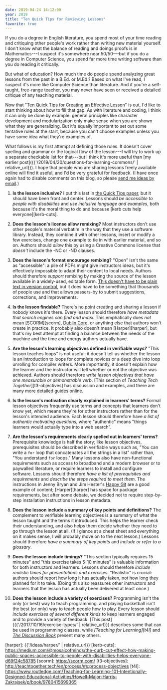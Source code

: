 ```yaml
---
date: 2019-04-24 14:12:00
year: 2019
title: "Ten Quick Tips for Reviewing Lessons"
favorite: true
---
```


If you do a degree in English literature,
you spend most of your time reading and critiquing other people's work
rather than writing new material yourself.
I don't know what the balance of reading and doings proofs is in Mathematics---I suspect
it's somewhere near 50/50---but if you do a degree in Computer Science,
you spend far more time writing software than you do reading it critically.

But what of education?
How much time do people spend analyzing great lessons from the past in a B.Ed. or M.Ed.?
Based on what I've read,
I suspect it's more like Computer Science than literature.
And if you're a self-taught, free-range teacher,
you may never have seen or received a detailed critique of any teaching material.

Now that
"[Ten Quick Tips for Creating an Effective Lesson][10-lesson]"
is out,
I'd like to start thinking about how to fill that gap.
As with literature and coding,
I think it can only be done by example:
general principles like character development and modularization only make sense
when you are shown what they are generalizing.
But it's equally important to set out some tentative rules at the start,
because you can't choose examples unless you have some idea what they're examples of.

What follows is my first attempt at defining those rules.
It doesn't cover spelling and grammar or the logical flow of the lesson---I will try
to work up a separate checkable list for that---but I think it's more useful than
[my earlier post]({{'/2019/04/20/questions-for-learning-commons/' | relative_url}}).
I hope that people who are sharing lessons freely available online will find it useful,
and I'd be very grateful for feedback.
(I have once again had to disable comments on this blog,
so please [send me ideas by email](mailto:gvwilson@third-bit.com).)

1.  **Is the lesson inclusive?**
    I put this last in [the Quick Tips paper][10-lesson],
    but it should have been front and center.
    Lessons should *be accessible to people with disabilities*
    and *use inclusive language and examples*,
    both because it's the moral thing to do
    and because [kerb cuts help everyone][kerb-cuts].

2.  **Does the lesson's license allow remixing?**
    Most instructors don't use other people's material verbatim in the way that they use a software library.
    Instead, they combine it with other lessons,
    insert or modify a few exercises,
    change one example to tie in with earlier material,
    and so on.
    Authors should *allow* this by using a Creative Commons license
    that *doesn't* include the -NC or -ND clauses.

3.  **Does the lesson's format encourage remixing?**
    "Open" isn't the same as "accessible":
    a pile of PDFs might give instructors ideas,
    but it's effectively impossible to adapt their content to local needs.
    Authors should therefore *support* remixing by making the source of the lesson available in a widely-used, editable form.
    [This doesn't have to be plain text in version control][good-enough],
    but it does have to be something that thousands of people use
    and that allows passers-by to submit suggestions, corrections, and improvements.

4.  **Is the lesson findable?**
    There's no point creating and sharing a lesson if nobody knows it's there.
    Every lesson should therefore *have metadata that search engines can find and index*.
    This emphatically does *not* mean [SCORM][scorm], [Dublin Core][dublin-core],
    or anything else that authors won't create in practice.
    It probably also doesn't mean [Harper][harper],
    but that's my best attempt at finding a balance between the needs of the machine
    and the time and energy authors actually have.

5.  **Are the lesson's learning objectives defined in verifiable ways?**
    "This lesson teaches loops" is not useful:
    it doesn't tell us whether the lesson is an introduction to loops for complete novices
    or a deep dive into loop unrolling for compiler writers.
    More importantly,
    it doesn't explain how the learner and the instructor will tell whether or not the objective was achieved.
    Authors should therefore *write lesson objectives that have one measurable or demonstrable verb*.
    [This section of *Teaching Tech Together*][t3-objectives] has discussion and examples,
    and there are many more detailed guides online.

6.  **Is the lesson's motivation clearly explained in learners' terms?**
    Formal lesson objectives frequently use terms and concepts that learners don't know yet,
    which means they're for other instructors rather than for the lesson's intended audience.
    Each lesson should therefore have *a list of authentic motivating questions*,
    where "authentic" means "things learners would actually type into a web search".

7.  **Are the lesson's requirements clearly spelled out in learners' terms?**
    Prerequisite knowledge is half the story;
    like lesson objectives,
    prerequisites should be described in verifiable ways such as,
    "You can write a `for` loop that concatenates all the strings in a list"
    rather than, "You understand `for` loops."
    Many lessons also have non-functional requirements such as access to broadband and a modern browser
    or to paywalled literature,
    or require learners to install and configure software.
    Lessons should therefore *have a list of prerequisites and requirements*
    and *describe the steps required to meet them*.
    The instructions in Jenny Bryan and Jim Hester's [Happy Git][happy-git] are a good example of content;
    [Harper][harper] has space for package requirements,
    but after some debate,
    we decided not to require step-by-step installation instructions in lesson metadata.

8.  **Does the lesson include a summary of key points and definitions?**
    The complement to verifiable learning objectives is a summary of what the lesson taught
    and the terms it introduced.
    This helps the learner check their understanding,
    and also helps them decide whether they need to go through the lesson at all.
    (If I glance at a cheat sheet and everything on it makes sense,
    I will probably move on to the next lesson.)
    Lessons should therefore *have a summary of key points*
    and *include or refer to a glossary*.

9.  **Does the lesson include timings?**
    "This section typically requires 15 minutes" and "this exercise takes 5-10 minutes"
    is valuable information for both instructors and learners.
    Lessons should therefore *include realistic times for presentations and exercises*.
    "Realistic" is crucial:
    authors should report how long it has actually taken,
    not how long they planned for it to take.
    (Doing this also reassures other instructors and learners that the lesson has actually been delivered at least once.)

10. **Does the lesson include a variety of exercises?**
    Programming isn't the only (or best) way to teach programming.
    and playing basketball isn't the best (or only) way to teach people how to play.
    Every lesson should *include exercises of several different kinds*
    to keep learners engaged and to provide a variety of feedback.
    [This post]({{'/2017/10/16/exercise-types/' | relative_url}}) describes some that can be used in programming classes,
    while *[Teaching for Learning][t4l]* and *[The Discussion Book][discussion]* present many others.

[10-lesson]: https://journals.plos.org/ploscompbiol/article/authors?id=10.1371/journal.pcbi.1006915
[discussion]: https://www.wiley.com/en-ad/The+Discussion+Book%3A+50+Great+Ways+to+Get+People+Talking-p-9781119049715
[dublin-core]: http://dublincore.org/
[good-enough]: https://journals.plos.org/ploscompbiol/article?id=10.1371/journal.pcbi.1005510#sec014
[happy-git]: https://happygitwithr.com/
[harper]: {{'/ideas/harper/' | relative_url}}
[kerb-cuts]: https://medium.com/@mosaicofminds/the-curb-cut-effect-how-making-public-spaces-accessible-to-people-with-disabilities-helps-everyone-d69f24c58785
[scorm]: https://scorm.com/
[t3-objectives]: http://teachtogether.tech/en/process/#s:process-objectives
[t4l]: https://www.routledge.com/Teaching-for-Learning-101-Intentionally-Designed-Educational-Activities/Howell-Major-Harris-Zakrajsek/p/book/9780415699365
